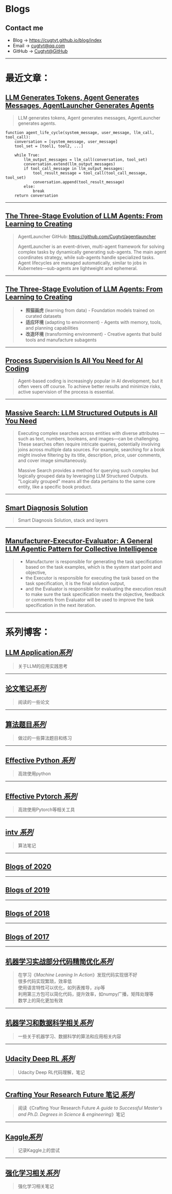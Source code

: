 # **Blogs**

## Contact me

* Blog -> <https://cugtyt.github.io/blog/index>
* Email -> <cugtyt@qq.com>
* GitHub -> [Cugtyt@GitHub](https://github.com/Cugtyt)

---

# 最近文章：


## [**LLM Generates Tokens, Agent Generates Messages, AgentLauncher Generates Agents**](https://cugtyt.github.io/blog/llm-application/agent-gen)

> LLM generates tokens, Agent generates messages, AgentLauncher generates agents.

```
function agent_life_cycle(system_message, user_message, llm_call, tool_call):
    conversation = [system_message, user_message]
    tool_set = [tool1, tool2, ...]

    while True:
        llm_output_messages = llm_call(conversation, tool_set)
        conversation.extend(llm_output_messages)
        if tool_call_message in llm_output_messages:
            tool_result_message = tool_call(tool_call_message, tool_set)
            conversation.append(tool_result_message)
        else:
            break
    return conversation
```

---


## [**The Three-Stage Evolution of LLM Agents: From Learning to Creating**](https://cugtyt.github.io/blog/llm-application/agentlauncher)

> AgentLauncher GitHub: https://github.com/Cugtyt/agentlauncher
>
> AgentLauncher is an event-driven, multi-agent framework for solving complex tasks by dynamically generating sub-agents.
> The main agent coordinates strategy, while sub-agents handle specialized tasks.
> Agent lifecycles are managed automatically, similar to jobs in Kubernetes—sub-agents are lightweight and ephemeral.

---

## [**The Three-Stage Evolution of LLM Agents: From Learning to Creating**](https://cugtyt.github.io/blog/llm-application/agent-three-stage)

> * **照猫画虎** (learning from data) - Foundation models trained on curated datasets
> * **适应环境** (adapting to environment) - Agents with memory, tools, and planning capabilities  
> * **改造环境** (transforming environment) - Creative agents that build tools and manufacture subagents

---

## [**Process Supervision Is All You Need for AI Coding**](https://cugtyt.github.io/blog/llm-application/ai-coding-process)
> Agent-based coding is increasingly popular in AI development,
> but it often veers off course.
> To achieve better results and minimize risks,
> active supervision of the process is essential.

---

## [**Massive Search: LLM Structured Outputs is All You Need**](https://cugtyt.github.io/blog/llm-application/massive-search)

> Executing complex searches across entities with diverse attributes
> —such as text, numbers, booleans, and images—can be challenging.
> These searches often require intricate queries,
> potentially involving joins across multiple data sources.
> For example, searching for a book might involve filtering by its title,
> description, price, user comments, and cover image simultaneously.
> 
> Massive Search provides a method for querying such complex
> but logically grouped data by leveraging LLM Structured Outputs.
> "Logically grouped" means all the data pertains to the same core entity,
> like a specific book product.

---

## [**Smart Diagnosis Solution**](https://cugtyt.github.io/blog/llm-application/smart-diagnosis)

> Smart Diagnosis Solution, stack and layers

---


## [**Manufacturer-Executor-Evaluator: A General LLM Agentic Pattern for Collective Intelligence**](https://cugtyt.github.io/blog/llm-application/mee)

> * Manufacturer is responsible for generating the task specification based on the task examples, 
> which is the system start point and objective,
> * the Executor is responsible for executing the task based on the task specification, it is the final solution output,
> * and the Evaluator is responsible for evaluating the execution result to make sure the task specification
> meets the objective, feedback or comments from Evaluator will be used to improve the task specification in the next iteration.

---

# 系列博客：

## [**LLM Application*系列***](https://cugtyt.github.io/blog/llm-application/index)

> 关于LLM的应用实践思考

---

## [**论文笔记*系列***](https://cugtyt.github.io/blog/papers/index)

> 阅读的一些论文

---

## [**算法题目*系列***](https://cugtyt.github.io/blog/algo/index)

> 做过的一些算法题目和练习

---

## [**Effective Python *系列***](https://cugtyt.github.io/blog/effective-python/index)

> 高效使用python

---

## [**Effective Pytorch *系列***](https://cugtyt.github.io/blog/effective-pytorch/index)

> 高效使用Pytorch等相关工具

---

## [**intv *系列***](https://cugtyt.github.io/blog/intv/index)

> 算法笔记

---

## [**Blogs of 2020**](https://cugtyt.github.io/blog/2020/index)

---

## [**Blogs of 2019**](https://cugtyt.github.io/blog/2019/index)

---

## [**Blogs of 2018**](https://cugtyt.github.io/blog/2018/index)

---

## [**Blogs of 2017**](https://cugtyt.github.io/blog/2017/index)

---

## [**机器学习实战部分代码精简优化*系列***](https://cugtyt.github.io/blog/ml-in-action/index)

> 在学习《*Machine Leaning In Action*》发现代码实现很不好  
> 很多代码实现繁琐，效率低  
> 使用语言特性可以优化，如列表推导，zip等  
> 利用第三方包可以简化代码，提升效率，如numpy广播，矩阵处理等  
> 数学上的简化更加有效

---

## [**机器学习和数据科学相关*系列***](https://cugtyt.github.io/blog/ml-data/index)

> 一些关于机器学习、数据科学的算法和应用相关内容

---

## [**Udacity Deep RL *系列***](https://cugtyt.github.io/blog/udacity-deep-rl/index)

> Udacity Deep RL代码理解，笔记

---

## [**Crafting Your Research Future 笔记 *系列***](https://cugtyt.github.io/blog/CYRF/index)

> 阅读《Crafting Your Research Future *A guide to Successful Master’s and Ph.D. Degrees in Science & engineering*》笔记

---

## [**Kaggle*系列***](https://cugtyt.github.io/blog/kaggle/index)

> 记录Kaggle上的尝试

---

## [**强化学习相关*系列***](https://cugtyt.github.io/blog/rl-notes/index)

> 强化学习相关笔记

